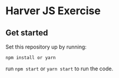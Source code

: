 # Harver JS Exercise

## Get started

Set this repository up by running:

```
npm install or yarn
```

run `npm start` or `yarn start` to run the code.
